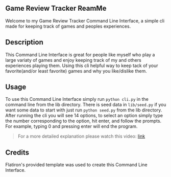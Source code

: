 ## Game Review Tracker ReamMe

Welcome to my Game Review Tracker Command Line Interface, a simple cli made for keeping track of games and peoples experiences.

## Description

This Command Line Interface is great for people like myself who play a large variaty of games and enjoy keeping track of my and others experiences playing them. 
Using this cli helpful way to keep tack of your favorite(and/or least favorite) games and why you like/dislike them.

## Usage

To use this Command Line Interface simply run `python cli.py` in the command line from the lib directory. There is seed data in `lib/seed.py` if you want some data to start with just run `python seed.py` from the lib directory. After running the cli you will see 14 options, to select an option simply type the number corresponding to the option, hit enter, and follow the prompts. For example, typing 0 and pressing enter will end the program.

> For a more detailed explanation please watch this video: [link]()

## Credits 

Flatiron's provided template was used to create this Command Line Interface.